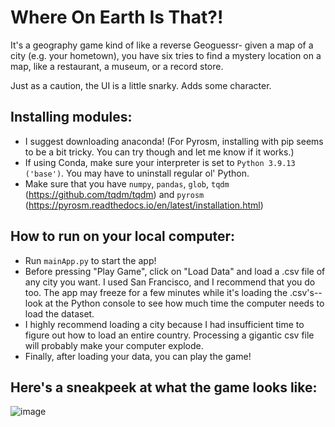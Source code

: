 # Where On Earth Is That?!
It's a geography game kind of like a reverse Geoguessr- given a map of a city (e.g. your hometown), you have six tries to find a mystery location on a map, like a restaurant, a museum, or a record store.

Just as a caution, the UI is a little snarky. Adds some character.

## Installing modules:
- I suggest downloading anaconda! (For Pyrosm, installing with pip seems to be a bit tricky. You can try though and let me know if it works.)
- If using Conda, make sure your interpreter is set to `Python 3.9.13 ('base')`. You may have to uninstall regular ol' Python.
- Make sure that you have `numpy`, `pandas`, `glob`, `tqdm` (https://github.com/tqdm/tqdm) and `pyrosm` (https://pyrosm.readthedocs.io/en/latest/installation.html)

## How to run on your local computer:
- Run `mainApp.py` to start the app!
- Before pressing "Play Game", click on "Load Data" and load a .csv file of any city you want. I used San Francisco, and I recommend that you do too. The app may freeze for a few minutes while it's loading the .csv's-- look at the Python console to see how much time the computer needs to load the dataset.
- I highly recommend loading a city because I had insufficient time to figure out how to load an entire country. Processing a gigantic csv file will probably make your computer explode. 
- Finally, after loading your data, you can play the game!

## Here's a sneakpeek at what the game looks like:
![image](https://user-images.githubusercontent.com/32148378/206231866-08cc4ace-6bcc-4671-9466-d5760a909a02.png)
